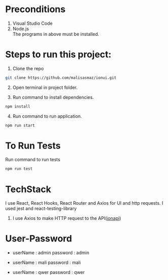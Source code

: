 # Preconditions

1. Visual Studio Code
2. Node.js<br />
The programs in above must be installed.

# Steps to run this project:

1. Clone the repo
```sh
git clone https://github.com/malisasmaz/ionui.git
```
2. Open terminal in project folder.

3. Run command to install dependencies.
```sh
npm install
```
4. Run command to run application.
```sh
npm run start
```

# To Run Tests
Run command to run tests
```sh
npm run test
```

# TechStack
I use React, React Hooks, React Router and Axios for UI and http requests. I used jest and react-testing-library

1. I use Axios to make HTTP request to the API([ionapi](https://github.com/malisasmaz/ionapi))


# User-Password

* userName : admin
  password : admin

* userName : mali
  password : mali

* userName : qwer
  password : qwer

